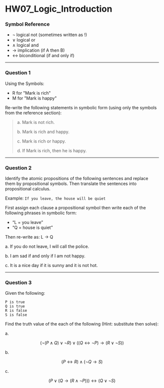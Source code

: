 # HW07_Logic_Introduction

### Symbol Reference

- $\lnot$ logical not (sometimes written as !)
- $\lor$ logical or
- $\land$ logical and
- $\rightarrow$ implication (if A then B)
- $\leftrightarrow$ biconditional (if and only if)

---

### Question 1

Using the Symbols:

- R for "Mark is rich"
- M for "Mark is happy"

Re-write the following statements in symbolic form (using only the symbols from the reference section):

> a. Mark is not rich.
>
> b. Mark is rich and happy.
>
> c. Mark is rich or happy.
>
> d. If Mark is rich, then he is happy.

---

### Question 2

Identify the atomic propositions of the following sentences and replace them by propositional symbols. Then translate the sentences into propositional calculus.

Example:
`If you leave, the house will be quiet`

First assign each clause a propositional symbol then write each of the following phrases in symbolic form:

- “L = you leave”
- “Q = house is quiet”

Then re-write as:
L -> Q

a. If you do not leave, I will call the police.

b. I am sad if and only if I am not happy.

c. It is a nice day if it is sunny and it is not hot.

---

### Question 3

Given the following:

```
P is true
Q is true
R is false
S is false
```

Find the truth value of the each of the following (Hint: substitute then solve):

a.

$$(\lnot (P \land Q) \lor \lnot R) \lor ((Q \leftrightarrow \lnot P) \rightarrow (R \lor \lnot S))$$

b.

$$(P \leftrightarrow R) \land (\lnot Q \rightarrow S)$$

c.

$$ (P \lor (Q \rightarrow (R \land \lnot P))) \leftrightarrow (Q \lor \lnot S) $$
